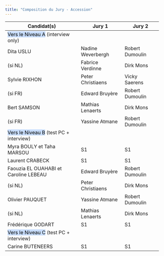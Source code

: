 ```yaml
---
title: "Composition du Jury - Accession"
---
```

| Candidat(s)                                                                        | Jury 1            | Jury 2          |
| ---------------------------------------------------------------------------------- | ----------------- | --------------- |
| <mark style="background: #ADCCFFA6;">Vers le Niveau A</mark> (interview only)      |                   |                 |
| Dita USLU                                                                          | Nadine Weverbergh | Robert Dumoulin |
| (si NL)                                                                            | Fabrice Verdinne  | Dirk Mons       |
| Sylvie RIXHON                                                                      | Peter Christiaens | Vicky Saerens   |
| (si FR)                                                                            | Edward Bruyère    | Robert Dumoulin |
| Bert SAMSON                                                                        | Mathias Lenaerts  | Dirk Mons       |
| (si FR)                                                                            | Yassine Atmane    | Robert Dumoulin |
| <mark style="background: #ADCCFFA6;">Vers le Niveau B</mark> (test PC + interview) |                   |                 |
| Myra BOULY et Taha MARSOU                                                          | S1                | S1              |
| Laurent CRABECK                                                                    | S1                | S1              |
| Faouzia EL OUAHABI et Caroline LEBEAU                                              | Edward Bruyère    | Robert Dumoulin |
| (si NL)                                                                            | Peter Christiaens | Dirk Mons       |
| Olivier PAUQUET                                                                    | Yassine Atmane    | Robert Dumoulin |
| (si NL)                                                                            | Mathias Lenaerts  | Dirk Mons       |
| Frédérique GODART                                                                  | S1                | S1              |
| <mark style="background: #ADCCFFA6;">Vers le Niveau C</mark> (test PC + interview) |                   |                 |
| Carine BUTENEERS                                                                   | S1                | S1              |